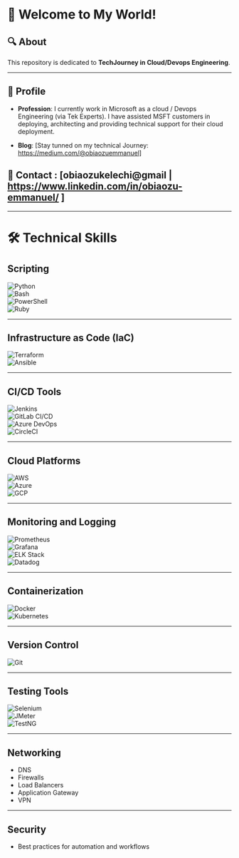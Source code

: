 
<!---
Kinsotek/Kinsotek is a ✨ special ✨ repository because its `README.md` (this file) appears on your GitHub profile.
You can click the Preview link to take a look at your changes.
--->

# 🌟 Welcome to My World!  

## 🔍 About  
This repository is dedicated to **TechJourney in Cloud/Devops Engineering**.  

---

## 🚀 Profile  
- **Profession**: I currently work in Microsoft as a cloud / Devops Engineering (via Tek Experts). I have assisted MSFT customers in deploying, architecting and providing technical support for their cloud deployment.

- **Blog**: [Stay tunned on my technical Journey: https://medium.com/@obiaozuemmanuel]
  
## 🎯 Contact : [obiaozukelechi@gmail | https://www.linkedin.com/in/obiaozu-emmanuel/ ]  

---

# 🛠️ Technical Skills  

## Scripting  
![Python](https://img.shields.io/badge/-Python-3776AB?logo=python&logoColor=white)  
![Bash](https://img.shields.io/badge/-Bash-4EAA25?logo=gnu-bash&logoColor=white)  
![PowerShell](https://img.shields.io/badge/-PowerShell-5391FE?logo=powershell&logoColor=white)  
![Ruby](https://img.shields.io/badge/-Ruby-CC342D?logo=ruby&logoColor=white)  

---

## Infrastructure as Code (IaC)  
![Terraform](https://img.shields.io/badge/-Terraform-623CE4?logo=terraform&logoColor=white)  
![Ansible](https://img.shields.io/badge/-Ansible-EE0000?logo=ansible&logoColor=white)  

---

## CI/CD Tools  
![Jenkins](https://img.shields.io/badge/-Jenkins-D24939?logo=jenkins&logoColor=white)  
![GitLab CI/CD](https://img.shields.io/badge/-GitLab-FC6D26?logo=gitlab&logoColor=white)  
![Azure DevOps](https://img.shields.io/badge/-Azure%20DevOps-0078D7?logo=azuredevops&logoColor=white)  
![CircleCI](https://img.shields.io/badge/-CircleCI-343434?logo=circleci&logoColor=white)  

---

## Cloud Platforms  
![AWS](https://img.shields.io/badge/-AWS-232F3E?logo=amazon-aws&logoColor=white)  
![Azure](https://img.shields.io/badge/-Azure-0078D4?logo=microsoft-azure&logoColor=white)  
![GCP](https://img.shields.io/badge/-GCP-4285F4?logo=google-cloud&logoColor=white)  

---

## Monitoring and Logging  
![Prometheus](https://img.shields.io/badge/-Prometheus-E6522C?logo=prometheus&logoColor=white)  
![Grafana](https://img.shields.io/badge/-Grafana-F46800?logo=grafana&logoColor=white)  
![ELK Stack](https://img.shields.io/badge/-ELK%20Stack-005571?logo=elastic&logoColor=white)  
![Datadog](https://img.shields.io/badge/-Datadog-632CA6?logo=datadog&logoColor=white)  

---

## Containerization  
![Docker](https://img.shields.io/badge/-Docker-2496ED?logo=docker&logoColor=white)  
![Kubernetes](https://img.shields.io/badge/-Kubernetes-326CE5?logo=kubernetes&logoColor=white)  

---

## Version Control  
![Git](https://img.shields.io/badge/-Git-F05032?logo=git&logoColor=white)  

---

## Testing Tools  
![Selenium](https://img.shields.io/badge/-Selenium-43B02A?logo=selenium&logoColor=white)  
![JMeter](https://img.shields.io/badge/-JMeter-D22128?logo=apache-jmeter&logoColor=white)  
![TestNG](https://img.shields.io/badge/-TestNG-FF8300?logo=testng&logoColor=white)  

---

## Networking  
- DNS  
- Firewalls  
- Load Balancers  
- Application Gateway  
- VPN  

---

## Security  
- Best practices for automation and workflows  


